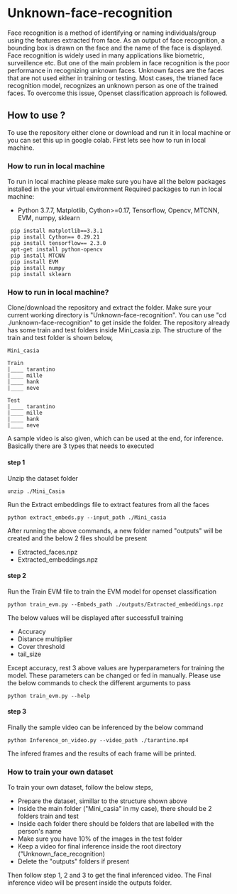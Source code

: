 # Unknown-face-recognition

Face recognition is a method of identifying or naming individuals/group using the features extracted from face. As an output of face recognition, a bounding box is drawn on the face and the name of the face is displayed. Face recognition is widely used in many applications like biometric, surveillence etc. But one of the main problem in face recognition is the poor performance in recognizing unknown faces. Unknown faces are the faces that are not used either in training or testing. Most cases, the trianed face recognition model, recognizes an unknown person as one of the trained faces. To overcome this issue, Openset classification approach is followed.

## How to use ?

To use the repository either clone or download and run it in local machine or you can set this up in google colab. First lets see how to run in local machine.

### How to run in local machine
To run in local machine please make sure you have all the below packages installed in the your virtual environment
Required packages to run in local machine:

 * Python 3.7.7, Matplotlib, Cython>=0.17, Tensorflow, Opencv, MTCNN, EVM, numpy, sklearn
 
 ```
  pip install matplotlib==3.3.1
  pip install Cython== 0.29.21   
  pip install tensorflow== 2.3.0 
  apt-get install python-opencv
  pip install MTCNN
  pip install EVM
  pip install numpy
  pip install sklearn
  ```
    

  
### How to run in local machine?

Clone/download the repository and extract the folder. Make sure your current working directory is "Unknown-face-recognition". 
You can use "cd ./unknown-face-recognition" to get inside the folder. The repository already has some train and test folders 
inside Mini_casia.zip. The structure of the train and test folder is shown below,

```
Mini_casia

Train
|____ tarantino
|____ mille
|____ hank
|____ neve

Test
|____ tarantino
|____ mille
|____ hank
|____ neve
```
A sample video is also given, which can be used at the end, for inference. Basically there are 3 types that needs to executed

#### step 1

Unzip the dataset folder

```
unzip ./Mini_Casia
```

Run the Extract embeddings file to extract features from all the faces

```
python extract_embeds.py --input_path ./Mini_casia
```

After running the above commands, a new folder named "outputs" will be created and the below 2 files should be present
    
  * Extracted_faces.npz
  * Extracted_embeddings.npz
  
#### step 2

Run the Train EVM file to train the EVM model for openset classification

```
python train_evm.py --Embeds_path ./outputs/Extracted_embeddings.npz
```

The below values will be displayed after successfull training

  * Accuracy
  * Distance multiplier
  * Cover threshold
  * tail_size
  
Except accuracy, rest 3 above values are hyperparameters for training the model. These parameters can be changed or fed in manually. Please use the below commands to check the different arguments to pass

```
python train_evm.py --help
```

#### step 3

Finally the sample video can be inferenced by the below command

```
python Inference_on_video.py --video_path ./tarantino.mp4
```

The infered frames and the results of each frame will be printed.

### How to train your own dataset

To train your own dataset, follow the below steps,

  * Prepare the dataset, simillar to the structure shown above
  * Inside the main folder ("Mini_casia" in my case), there should be 2 folders train and test
  * Inside each folder there should be folders that are labelled with the person's name
  * Make sure you have 10% of the images in the test folder
  * Keep a video for final inference inside the root directory ("Unknown_face_recognition)
  * Delete the "outputs" folders if present

Then follow step 1, 2 and 3 to get the final inferenced video. The Final inference video will be present inside the outputs folder.


  
  
  
  
  
